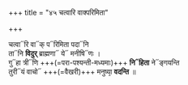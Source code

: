 +++
title = "४५ चत्वारि वाक्परिमिता"

+++

चत्वा᳓रि वा᳓क् प᳓रिमिता पदा᳓नि  
ता᳓नि **विदुर्** ब्राह्मणा᳓ ये᳓ मनीषि᳓णः ।  
गु᳓हा त्री᳓णि +++(=परा-पश्यन्ती-मध्यमाः)+++ **नि᳓हिता** ने᳓ङ्गयन्ति  
तुरी᳓यं वाचो᳓ +++(=वैखरी)+++ मनुष्या᳙ **वदन्ति** ॥
